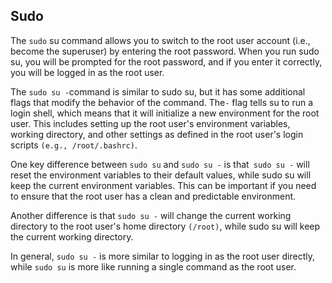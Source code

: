 ## Sudo

The `sudo` su command allows you to switch to the root user account (i.e., become the superuser) by entering the root password. When you run sudo su, you will be prompted for the root password, and if you enter it correctly, you will be logged in as the root user.

The `sudo su -`command is similar to sudo su, but it has some additional flags that modify the behavior of the command. The`-` flag tells su to run a login shell, which means that it will initialize a new environment for the root user. This includes setting up the root user's environment variables, working directory, and other settings as defined in the root user's login scripts `(e.g., /root/.bashrc)`.

One key difference between `sudo su` and `sudo su -` is that` sudo su -` will reset the environment variables to their default values, while sudo su will keep the current environment variables. This can be important if you need to ensure that the root user has a clean and predictable environment.

Another difference is that `sudo su -` will change the current working directory to the root user's home directory `(/root)`, while sudo su will keep the current working directory.

In general, `sudo su -` is more similar to logging in as the root user directly, while `sudo su` is more like running a single command as the root user.
